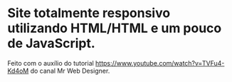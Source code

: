 # Site totalmente responsivo utilizando HTML/HTML e um pouco de JavaScript.
Feito com o auxílio do tutorial https://www.youtube.com/watch?v=TVFu4-Kd4oM do canal Mr Web Designer.

